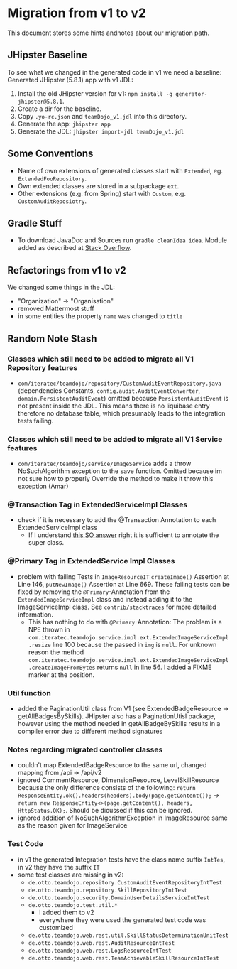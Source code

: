 # Migration from v1 to v2

This document stores some hints andnotes about our migration path.

## JHipster Baseline

To see what we changed in the generated code in v1 we need a baseline: Generated JHipster (5.8.1) app with v1 JDL:

1. Install the old JHipster version for v1: `npm install -g generator-jhipster@5.8.1`.
2. Create a dir for the baseline.
3. Copy `.yo-rc.json` and `teamDojo_v1.jdl` into this directory.
4. Generate the app: `jhipster app`
5. Generate the JDL: `jhipster import-jdl teamDojo_v1.jdl`

## Some Conventions

- Name of own extensions of generated classes start with `Extended`, eg. `ExtendedFooRepository`.
- Own extended classes are stored in a subpackage `ext`.
- Other extensions (e.g. from Spring) start with `Custom`, e.g. `CustomAuditReposiotry`.

## Gradle Stuff

- To download JavaDoc and Sources run `gradle cleanIdea idea`. Module added as described at [Stack Overflow](https://stackoverflow.com/questions/28404149/how-to-download-javadocs-and-sources-for-jar-using-gradle-2-0/33653146#33653146).

## Refactorings from v1 to v2

We changed some things in the JDL:

- "Organization" -> "Organisation"
- removed Mattermost stuff
- in some entities the property `name` was changed to `title`

## Random Note Stash

### Classes which still need to be added to migrate all V1 Repository features

- `com/iteratec/teamdojo/repository/CustomAuditEventRepository.java` (dependencies Constants, `config.audit.AuditEventConverter`, `domain.PersistentAuditEvent`) omitted because `PersistentAuditEvent` is not present inside the JDL. This means there is no liquibase entry therefore no database table, which presumably leads to the integration tests failing.

### Classes which still need to be added to migrate all V1 Service features

- `com/iteratec/teamdojo/service/ImageService` adds a throw NoSuchAlgorithm exception to the save function. Omitted because im not sure how to properly Override the method to make it throw this exception (Amar)

### @Transaction Tag in ExtendedServiceImpl Classes

- check if it is necessary to add the @Transaction Annotation to each ExtendedServiceImpl class
  - If I understand [this SO answer](https://stackoverflow.com/questions/9918594/spring-transactional-inheritance-rules) right it is sufficient to annotate the super class.

### @Primary Tag in ExtendedService Impl Classes

- problem with failing Tests in `ImageResourceIT` `createImage()` Assertion at Line 146, `putNewImage()` Assertion at Line 669. These failing tests can be fixed by removing the `@Primary`-Annotation from the `ExtendedImageServiceImpl` class and instead adding it to the ImageServiceImpl class. See `contrib/stacktraces` for more detailed information.
  - This has nothing to do with `@Primary`-Annotation: The problem is a NPE thrown in `com.iteratec.teamdojo.service.impl.ext.ExtendedImageServiceImpl.resize` line 100 because the passed in `img` is `null`. For unknown reason the method `com.iteratec.teamdojo.service.impl.ext.ExtendedImageServiceImpl.createImageFromBytes` returns `null` in line 56. I added a FIXME marker at the position.

### Util function

- added the PaginationUtil class from V1 (see ExtendedBadgeResource -> getAllBadgesBySkills). JHipster also has a PaginationUtisl package, however using the method needed in getAllBadgeBySkills results in a compiler error due to different method signatures

### Notes regarding migrated controller classes

- couldn't map ExtendedBadgeResource to the same url, changed mapping from /api -> /api/v2
- ignored CommentResource, DimensionResource, LevelSkillResource because the only difference consists of the following: `return ResponseEntity.ok().headers(headers).body(page.getContent());` -> `return new ResponseEntity<>(page.getContent(), headers, HttpStatus.OK);`. Should be dicussed if this can be ignored.
- ignored addition of NoSuchAlgorithmException in ImageResource same as the reason given for ImageService

### Test Code

- in v1 the generated Integration tests have the class name suffix `IntTes`, in v2 they have the suffix `IT`
- some test classes are missing in v2:
  - `de.otto.teamdojo.repository.CustomAuditEventRepositoryIntTest`
  - `de.otto.teamdojo.repository.SkillRepositoryIntTest`
  - `de.otto.teamdojo.security.DomainUserDetailsServiceIntTest`
  - `de.otto.teamdojo.test.util.*`
    - I added them to v2
    - everywhere they were used the generated test code was customized
  - `de.otto.teamdojo.web.rest.util.SkillStatusDeterminationUnitTest`
  - `de.otto.teamdojo.web.rest.AuditResourceIntTest`
  - `de.otto.teamdojo.web.rest.LogsResourceIntTest`
  - `de.otto.teamdojo.web.rest.TeamAchievableSkillResourceIntTest`
